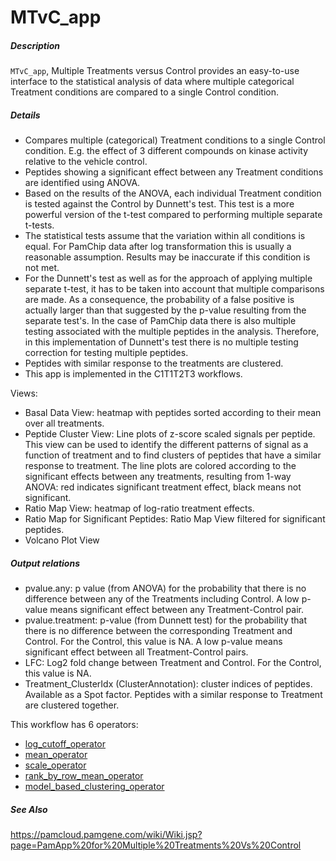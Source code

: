 # MTvC_app

##### Description

`MTvC_app`, Multiple Treatments versus Control provides an easy-to-use interface to the statistical analysis of data where multiple categorical Treatment conditions are compared to a single Control condition.

##### Details

* Compares multiple (categorical) Treatment conditions to a single Control condition. E.g. the effect of 3 different compounds on kinase activity relative to the vehicle control. 
* Peptides showing a significant effect between any Treatment conditions are identified using ANOVA.
* Based on the results of the ANOVA, each individual Treatment condition is tested against the Control by Dunnett's test. This test is a more powerful version of the t-test compared to performing multiple separate t-tests.
* The statistical tests assume that the variation within all conditions is equal. For PamChip data after log transformation this is usually a reasonable assumption. Results may be inaccurate if this condition is not met.
* For the Dunnett's test as well as for the approach of applying multiple separate t-test, it has to be taken into account that multiple comparisons are made. As a consequence, the probability of a false positive is actually larger than that suggested by the p-value resulting from the separate test's. In the case of PamChip data there is also multiple testing associated with the multiple peptides in the analysis. Therefore, in this implementation of Dunnett's test there is no multiple testing correction for testing multiple peptides.
* Peptides with similar response to the treatments are clustered.
* This app is implemented in the C1T1T2T3 workflows.

Views:
* Basal Data View: heatmap with peptides sorted according to their mean over all treatments.
* Peptide Cluster View: Line plots of z-score scaled signals per peptide. This view can be used to identify the different patterns of signal as a function of treatment and to find clusters of peptides that have a similar response to treatment. The line plots are colored according to the significant effects between any treatments, resulting from 1-way ANOVA: red indicates significant treatment effect, black means not significant. 
* Ratio Map View: heatmap of log-ratio treatment effects. 
* Ratio Map for Significant Peptides: Ratio Map View filtered for significant peptides.
* Volcano Plot View

##### Output relations

* pvalue.any: p value (from ANOVA) for the probability that there is no difference between any of the Treatments including Control. A low p-value means significant effect between any Treatment-Control pair. 
* pvalue.treatment:	p-value (from Dunnett test) for the probability that there is no difference between the corresponding Treatment and Control. For the Control, this value is NA. A low p-value means significant effect between all Treatment-Control pairs. 
* LFC:	Log2 fold change between Treatment and Control. For the Control, this value is NA.
* Treatment_ClusterIdx (ClusterAnnotation):	cluster indices of peptides. Available as a Spot factor. Peptides with a similar response to Treatment are clustered together.


This workflow has 6 operators:

* [log_cutoff_operator](https://github.com/pamgene/log_cutoff_operator)
* [mean_operator](https://github.com/tercen/mean_operator)
* [scale_operator](https://github.com/tercen/scale_operator)
* [rank_by_row_mean_operator](https://github.com/pamgene/rank_by_row_mean_operator)
* [model_based_clustering_operator](https://github.com/pamgene/model_based_clustering_operator)


##### See Also

https://pamcloud.pamgene.com/wiki/Wiki.jsp?page=PamApp%20for%20Multiple%20Treatments%20Vs%20Control

